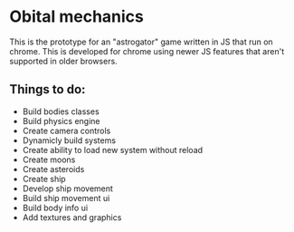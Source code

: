 # Obital mechanics

This is the prototype for an "astrogator" game written in JS that run on chrome.
This is developed for chrome using newer JS features that aren't supported in older browsers.

## Things to do:

* Build bodies classes
* Build physics engine
* Create camera controls
* Dynamicly build systems
* Create ability to load new system without reload
* Create moons
* Create asteroids
* Create ship
* Develop ship movement
* Build ship movement ui
* Build body info ui
* Add textures and graphics
